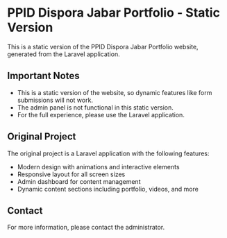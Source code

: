 # PPID Dispora Jabar Portfolio - Static Version

This is a static version of the PPID Dispora Jabar Portfolio website, generated from the Laravel application.

## Important Notes

- This is a static version of the website, so dynamic features like form submissions will not work.
- The admin panel is not functional in this static version.
- For the full experience, please use the Laravel application.

## Original Project

The original project is a Laravel application with the following features:

- Modern design with animations and interactive elements
- Responsive layout for all screen sizes
- Admin dashboard for content management
- Dynamic content sections including portfolio, videos, and more

## Contact

For more information, please contact the administrator.